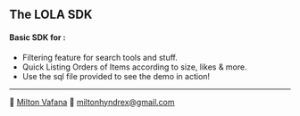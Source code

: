 ##  The LOLA SDK

<h4>Basic SDK for : </h4>

- Filtering feature for search tools and stuff.
- Quick Listing Orders of Items according to size, likes & more.
- Use the sql file provided to see the demo in action!

___
 🙂 [Milton Vafana]('https://www.github.com/nia-cloud-official')
📧 miltonhyndrex@gmail.com